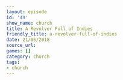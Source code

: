 ```yaml
---
layout: episode
id: '49'
show_name: church
title: A Revolver Full of Indies
friendly_title: a-revolver-full-of-indies
date: 21/05/2018
source_url: 
games: []
category: church
tags:
- church
---
```

